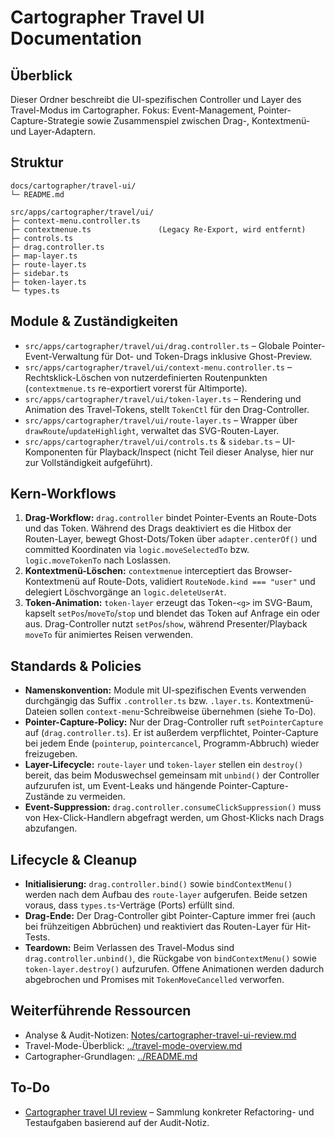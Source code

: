 # Cartographer Travel UI Documentation

## Überblick
Dieser Ordner beschreibt die UI-spezifischen Controller und Layer des Travel-Modus im Cartographer. Fokus: Event-Management, Pointer-Capture-Strategie sowie Zusammenspiel zwischen Drag-, Kontextmenü- und Layer-Adaptern.

## Struktur
```
docs/cartographer/travel-ui/
└─ README.md

src/apps/cartographer/travel/ui/
├─ context-menu.controller.ts
├─ contextmenue.ts               (Legacy Re-Export, wird entfernt)
├─ controls.ts
├─ drag.controller.ts
├─ map-layer.ts
├─ route-layer.ts
├─ sidebar.ts
├─ token-layer.ts
└─ types.ts
```

## Module & Zuständigkeiten
- `src/apps/cartographer/travel/ui/drag.controller.ts` – Globale Pointer-Event-Verwaltung für Dot- und Token-Drags inklusive Ghost-Preview.
- `src/apps/cartographer/travel/ui/context-menu.controller.ts` – Rechtsklick-Löschen von nutzerdefinierten Routenpunkten (`contextmenue.ts` re-exportiert vorerst für Altimporte).
- `src/apps/cartographer/travel/ui/token-layer.ts` – Rendering und Animation des Travel-Tokens, stellt `TokenCtl` für den Drag-Controller.
- `src/apps/cartographer/travel/ui/route-layer.ts` – Wrapper über `drawRoute`/`updateHighlight`, verwaltet das SVG-Routen-Layer.
- `src/apps/cartographer/travel/ui/controls.ts` & `sidebar.ts` – UI-Komponenten für Playback/Inspect (nicht Teil dieser Analyse, hier nur zur Vollständigkeit aufgeführt).

## Kern-Workflows
1. **Drag-Workflow:** `drag.controller` bindet Pointer-Events an Route-Dots und das Token. Während des Drags deaktiviert es die Hitbox der Routen-Layer, bewegt Ghost-Dots/Token über `adapter.centerOf()` und committed Koordinaten via `logic.moveSelectedTo` bzw. `logic.moveTokenTo` nach Loslassen.
2. **Kontextmenü-Löschen:** `contextmenue` interceptiert das Browser-Kontextmenü auf Route-Dots, validiert `RouteNode.kind === "user"` und delegiert Löschvorgänge an `logic.deleteUserAt`.
3. **Token-Animation:** `token-layer` erzeugt das Token-`<g>` im SVG-Baum, kapselt `setPos`/`moveTo`/`stop` und blendet das Token auf Anfrage ein oder aus. Drag-Controller nutzt `setPos`/`show`, während Presenter/Playback `moveTo` für animiertes Reisen verwenden.

## Standards & Policies
- **Namenskonvention:** Module mit UI-spezifischen Events verwenden durchgängig das Suffix `.controller.ts` bzw. `.layer.ts`. Kontextmenü-Dateien sollen `context-menu`-Schreibweise übernehmen (siehe To-Do).
- **Pointer-Capture-Policy:** Nur der Drag-Controller ruft `setPointerCapture` auf (`drag.controller.ts`). Er ist außerdem verpflichtet, Pointer-Capture bei jedem Ende (`pointerup`, `pointercancel`, Programm-Abbruch) wieder freizugeben.
- **Layer-Lifecycle:** `route-layer` und `token-layer` stellen ein `destroy()` bereit, das beim Moduswechsel gemeinsam mit `unbind()` der Controller aufzurufen ist, um Event-Leaks und hängende Pointer-Capture-Zustände zu vermeiden.
- **Event-Suppression:** `drag.controller.consumeClickSuppression()` muss von Hex-Click-Handlern abgefragt werden, um Ghost-Klicks nach Drags abzufangen.

## Lifecycle & Cleanup
- **Initialisierung:** `drag.controller.bind()` sowie `bindContextMenu()` werden nach dem Aufbau des `route-layer` aufgerufen. Beide setzen voraus, dass `types.ts`-Verträge (Ports) erfüllt sind.
- **Drag-Ende:** Der Drag-Controller gibt Pointer-Capture immer frei (auch bei frühzeitigen Abbrüchen) und reaktiviert das Routen-Layer für Hit-Tests.
- **Teardown:** Beim Verlassen des Travel-Modus sind `drag.controller.unbind()`, die Rückgabe von `bindContextMenu()` sowie `token-layer.destroy()` aufzurufen. Offene Animationen werden dadurch abgebrochen und Promises mit `TokenMoveCancelled` verworfen.

## Weiterführende Ressourcen
- Analyse & Audit-Notizen: [Notes/cartographer-travel-ui-review.md](../../../Notes/cartographer-travel-ui-review.md)
- Travel-Mode-Überblick: [../travel-mode-overview.md](../travel-mode-overview.md)
- Cartographer-Grundlagen: [../README.md](../README.md)

## To-Do
- [Cartographer travel UI review](../../../../todo/cartographer-travel-ui-review.md) – Sammlung konkreter Refactoring- und Testaufgaben basierend auf der Audit-Notiz.
